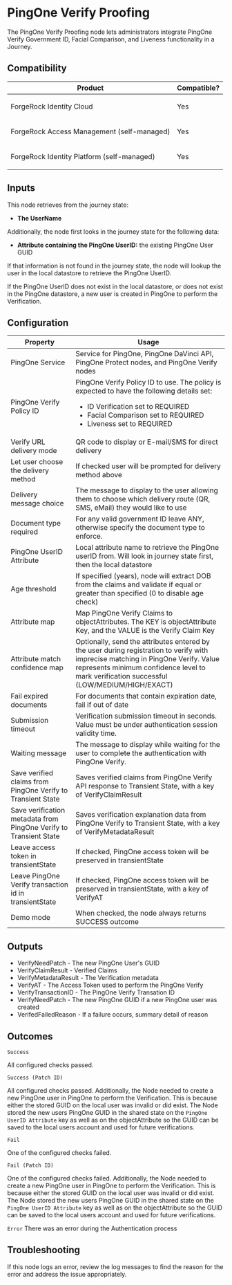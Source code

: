 # PingOne Verify Proofing

The PingOne Verify Proofing node lets administrators integrate PingOne Verify Government ID, Facial Comparison, and
Liveness functionality in a Journey.

## Compatibility

<table>
  <colgroup>
    <col>
    <col>
  </colgroup>
  <thead>
  <tr>
    <th>Product</th>
    <th>Compatible?</th>
  </tr>
  </thead>
  <tbody>
  <tr>
    <td><p>ForgeRock Identity Cloud</p></td>
    <td><p><span>Yes</span></p></td>
  </tr>
  <tr>
    <td><p>ForgeRock Access Management (self-managed)</p></td>
    <td><p><span>Yes</span></p></td>
  </tr>
  <tr>
    <td><p>ForgeRock Identity Platform (self-managed)</p></td>
    <td><p><span>Yes</span></p></td>
  </tr>
  </tbody>
</table>

## Inputs

This node retrieves from the journey state:
* **The UserName**

Additionally, the node first looks in the journey state for the following data:
* **Attribute containing the PingOne UserID:**  the existing PingOne User GUID

If that information is not found in the journey state, the node will lookup the user in the local datastore to retrieve
the PingOne UserID.

If the PingOne UserID does not exist in the local datastore, or does not exist in the PingOne datastore, a new user is
created in PingOne to perform the Verification.

## Configuration

<table>
  <thead>
    <th>Property</th>
    <th>Usage</th>
  </thead>
  <tbody>
    <tr>
      <td>PingOne Service</td>
      <td>Service for PingOne, PingOne DaVinci API, PingOne Protect nodes, and PingOne Verify nodes
      </td>
    </tr>
  <tr>
    <td>PingOne Verify Policy ID</td>
    <td>PingOne Verify Policy ID to use.  The policy is expected to have the following details set:<br>

- ID Verification set to REQUIRED
- Facial Comparison set to REQUIRED
- Liveness set to REQUIRED

</td>
  </tr>
     <tr>
      <td>Verify URL delivery mode</td>
      <td>QR code to display or E-mail/SMS for direct delivery</td>
    </tr>
     <tr>
      <td>Let user choose the delivery method</td>
      <td>If checked user will be prompted for delivery method above</td>
    </tr>
     <tr>
      <td>Delivery message choice</td>
      <td>The message to display to the user allowing them to choose which delivery route (QR, SMS, eMail) they would
      like to use</td>
    </tr>
     <tr>
      <td>Document type required</td>
      <td>For any valid government ID leave ANY, otherwise specify the document type to enforce.</td>
    </tr>
     <tr>
      <td>PingOne UserID Attribute</td>
      <td>Local attribute name to retrieve the PingOne userID from. Will look in journey state first, then the local
      datastore</td>
    </tr>
    <tr>
      <td>Age threshold</td>
      <td>If specified (years), node will extract DOB from the claims and validate if equal or greater than specified (0
      to disable age check)</td>
    </tr>
     <tr>
      <td>Attribute map</td>
      <td>Map PingOne Verify Claims to objectAttributes. The KEY is objectAttribute Key, and the VALUE is the Verify
      Claim Key</td>
    </tr>
    <tr>
      <td>Attribute match confidence map</td>
      <td>Optionally, send the attributes entered by the user during registration to verify with imprecise matching in
      PingOne Verify. Value represents minimum confidence level to mark verification successful (LOW/MEDIUM/HIGH/EXACT)
      </td>
    </tr>
    <tr>
      <td>Fail expired documents</td>
      <td>For documents that contain expiration date, fail if out of date</td>
    </tr>
    <tr>
      <td>Submission timeout</td>
      <td>Verification submission timeout in seconds. Value must be under authentication session validity time.
      </td>
    </tr>
    <tr>
      <td>Waiting message</td>
      <td>The message to display while waiting for the user to complete the authentication with PingOne Verify.
      </td>
    </tr>
    <tr>
      <td>Save verified claims from PingOne Verify to Transient State</td>
      <td>Saves verified claims from PingOne Verify API response to Transient State, with a key of
      VerifyClaimResult</td>
    </tr>
    <tr>
      <td>Save verification metadata from PingOne Verify to Transient State</td>
      <td>Saves verification explanation data from PingOne Verify to Transient State, with a key of
      VerifyMetadataResult</td>
    </tr>
    <tr>
      <td>Leave access token in transientState</td>
      <td>If checked, PingOne access token will be preserved in transientState</td>
    </tr><tr>
      <td>Leave PingOne Verify transaction id in transientState</td>
      <td>If checked, PingOne access token will be preserved in transientState, with a key of VerifyAT</td>
    </tr>
    <tr>
      <td>Demo mode</td>
      <td>When checked, the node always returns SUCCESS outcome</td>
    </tr>
  </tbody>
</table>

## Outputs

<ul>
<li>VerifyNeedPatch - The new PingOne User's GUID</li>
<li>VerifyClaimResult - Verified Claims</li>
<li>VerifyMetadataResult - The Verification metadata</li>
<li>VerifyAT - The Access Token used to perform the PingOne Verify</li>
<li>VerifyTransactionID - The PingOne Verify Transation ID</li>
<li>VerifyNeedPatch - The new PingOne GUID if a new PingOne user was created</li>
<li>VerifedFailedReason - If a failure occurs, summary detail of reason</li>
</ul>

## Outcomes

`Success`

All configured checks passed.

`Success (Patch ID)`

All configured checks passed.  Additionally, the Node needed to create a new
PingOne user in PingOne to perform the Verification. This is because either the stored GUID on the local user was
invalid or did exist. The Node stored the new users PingOne GUID in the shared state on the `PingOne UserID Attribute`
key as well as on the objectAttribute so the GUID can be saved to the local users account and used for
future verifications.

`Fail`

One of the configured checks failed.

`Fail (Patch ID)`

One of the configured checks failed.  Additionally, the Node needed to create a new PingOne
user in PingOne to perform the Verification. This is because either the stored GUID on the local user was invalid or did
exist. The Node stored the new users PingOne GUID in the shared state on the `PingOne UserID Attribute`
key as well as on the objectAttribute so the GUID can be saved to the local users account and used for future
verifications.

`Error`
There was an error during the Authentication process

## Troubleshooting

If this node logs an error, review the log messages to find the reason for the error and address the issue
appropriately.

